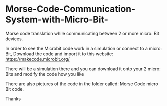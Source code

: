 # Morse-Code-Communication-System-with-Micro-Bit-
Morse code translation while communicating between 2 or more micro: Bit devices.

In order to see the Microbit code work in a simulation or connect to a micro: Bit, Download the code and import it to this website:
https://makecode.microbit.org/

There will be a simulation there and you can download it onto your 2 micro: Bits and modify the code how you like

There are also pictures of the code in the folder called: Morse Code micro Bit code.

Thanks

